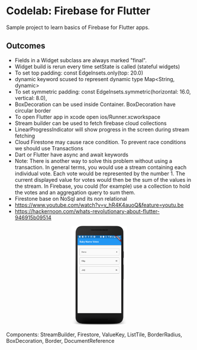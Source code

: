# Codelab: Firebase for Flutter

Sample project to learn basics of Firebase for Flutter apps.

## Outcomes
* Fields in a Widget subclass are always marked "final".
* Widget build is rerun every time setState is called (stateful widgets)
* To set top padding: const EdgeInsets.only(top: 20.0)
* dynamic keyword scused to represent dynamic type Map<String, dynamic>
* To set symmetric padding: const EdgeInsets.symmetric(horizontal: 16.0, vertical: 8.0),
* BoxDecoration can be used inside Container. BoxDecoration have circular border
* To open Flutter app in xcode open ios/Runner.xcworkspace
* Stream builder can be used to fetch firebase cloud collections
* LinearProgressIndicator will show progress in the screen during stream fetching
* Cloud Firestone may cause race condition. To prevent race conditions we should use Transactions
* Dart or Flutter have async and await keywords
* Note: There is another way to solve this problem without using a transaction. In general terms, you would use a stream containing each individual vote. Each vote would be represented by the number 1. The current displayed value for votes would then be the sum of the values in the stream. In Firebase, you could (for example) use a collection to hold the votes and an aggregation query to sum them.
* Firestone base on NoSql and its non relational
* https://www.youtube.com/watch?v=v_hR4K4auoQ&feature=youtu.be
* https://hackernoon.com/whats-revolutionary-about-flutter-946915b09514

<p align="middle">
  <img src="/baby_name/screenshots/ss1.png" width="150" />
</p>

Components: StreamBuilder, Firestore, ValueKey, ListTile, BorderRadius, BoxDecoration, Border, DocumentReference